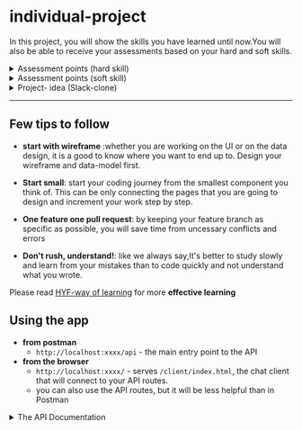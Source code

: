 # individual-project

In this project, you will show the skills you have learned until now.You will also be able to receive your assessments based on your hard and soft skills.

 <details><summary>Assessment points (hard skill) </summary>
The hard skill assessment will review on what you have accomplished on this project based on the deliverables that are set under.

🥚 Git Remote/Local Connection: You can create a local git repository, commit changes, connect a remote repository and push changes to the remote.

🥚 Linting: You can find and fix linting errors in JavaScript programs.

🥚 Git Branching Workflow: You can manage your work locally using branches: pull remote changes -> create a new branch -> push the branch to the remote repository -> open a PR with passing Continuous Integration checks -> merge changes to main/master.

🥚 Command Line Interface (CLI): You can navigate a directory, manage folders/files, make small changes in a file using nano/vim, and much more

🥚 Design Cycle: You will be able to describe the design cycle and what steps you will take in each state (Empathize, define, ideate, prototype, testing and implement).

🥚 Fixing Errors: You can use the structured comment to describe an error in your program, and can make several educated guesses at how to fix the error.

🐣 Testing Existing Functions: You can write unit tests for a working function using the describe/it/expect(_).toEqual(_) syntax. This includes grouping test cases into logical test suites.

🐣 You can write small programs with a good component-based design that asynchronously uses data stored in different locations:
• Browser: You can write a small web page that fetches data from a RESTful API and renders it into the DOM.

🐣 design, plan, build small web page using React that fetches data from an API
  </details>


<details><summary>Assessment points (soft skill)</summary>
This assessment point will be reviewed based on your overall interactions since the start of the class.

🥚code reviews : the following requirements have been addressed with your PRs to the home repo for each assignment

    • PR has a descriptive title
    • PR has appropriate labels and milestones for easy identification
    • Reviewers are assigned
    • the PR contributes only one focused change
    • It is in the appropriate column in the project board
    • has short and clear description
    • is linked to an issue
    • feedback is addressed (if any)

🥚 home work submission status: You have completed and submitted all assignments for each module (vocabulary, snippets, group or individual projects….)

🥚check-in status: you have submitted your check-ins for each module chapter

🥚class and workshop attendance status : you have been present for each class and workshop in person or online .

🥚 retrospective deliverables : you have submitted your retrospective for each module on your personal repo
  </details>
<details><summary> Project- idea (Slack-clone) </summary>

 This project's goal is to reconstract a fully-functional Slack-Clone By using the base HTML/css code .The application will allow registered users to login and see and receive messages.

A message can contain a link to an external platform, an Image and rich text. Users should always be able to see when a message was sent.

Messages can be send one-to-one in a direct conversation from a sender to a receiver, but it is also possible to start a channel in order to support group discussions. Such a channel will always have name, and a list of members.

The idea is that the user will see a list of all direct messages addressed to them, but also an overview of all channels so he can follow up on the discussions in there. Messages in private conversations and messages in group have the same functionality.
</details>

---

## Few tips to follow

* **start with wireframe** :whether you are working on the UI or on the data design, it is a good to know where you want to end up to. Design your wireframe and data-model first.

* **Start small**: start your coding journey from the smallest component you think of. This can be only connecting the pages that you are going to design and increment your work step by step.

* **One feature one pull request**: by keeping your feature branch as specific as possible, you will save time from uncessary conflicts and errors

* **Don't rush, understand!**: like we always say,It's better to study slowly and learn from your mistakes than to code quickly and not understand what you wrote.

Please read  [HYF-way of learning](https://hackyourfuture.github.io/study/#/learning/learning-from-code?id=don39t-rush-understand) for more **effective learning**


## Using the app

- **from postman**
  - `http://localhost:xxxx/api` - the main entry point to the API
- **from the browser**
  - `http://localhost:xxxx/` - serves `/client/index.html`, the chat client that will connect to your API routes.
  - you can also use the API routes, but it will be less helpful than in Postman

<details><summary>The API Documentation</summary>

## Channels

Fetch Channels
----

  Returns json data about all channels in the system.

- **URL**

  /channels

- **Method:**

  `GET`

- **Result:**
  
    ```json
    [
      {
        "name": "Awesome Channel",
        "id": "ZAE12E124321ZE"
      },
      ...
    ]
    ```
  
---

Fetch Channel
----

  Returns json data about a single channel.

- **URL**

  /api/channels/:channelId

- **Method:**

  `GET`
  
- **URL Params**

   **Required:**

   `channelId=[string]`

- **Result:**
  
    ```json
    {
      "name": "Awesome Channel",
      "id": "ZAE12E124321ZE"
    }
    ```

---

Delete Channel
----

  Removes a channel from the system.

- **URL**

  /api/channels/:channelId

- **Method:**

  `DELETE`
  
- **URL Params**

   **Required:**

   `channelId=[string]`

- **Result:**
  
    ```json
    { 
      "message": "Channel ZAE12E124321ZE was successfully deleted!"
    }
    ```

---

Update Channel
----

  Replaces a channel with its updated version.

- **URL**

  /api/channels/:channelId

- **Method:**

  `PUT`
  
- **URL Params**

   **Required:**

   `channelId=[string]`

- **Body**

   ```json
   {
     "name": "new name of the channel",
     "id": "the channel id"
   }
   ```

* **Result:**
  
    ```json
    {
      "name": "Awesome Channel",
      "id": "ZAE12E124321ZE"
    }
    ```

---

Create Channel
----

  Creates a new channel with the given name.

- **URL**

  /api/channels

- **Method:**

  `POST`
  
- **Body**

   ``` json
   {
     "name": "the name of the channel you wish to create",
   }
   ```

- **Result:**
  
    ```json 
    {
      "name": "Awesome Channel",
      "id": "ZAE12E124321ZE"
    }
    ```

---

## Messages

Get all messages
----

  Returns a json array of all messages currently in the system.

- **URL**

  /api/messages

- **Method:**

  `GET`

- **Result:**
  
    ```json
    [
    {
      "text": "The content of the massage",
      "id": "BFE12E1243211ZE",
      "user": "Name of the user who posted the message",
      "date": "2021-08-13T18:25:43.511Z",
      "channelId": "ZAE12E124321ZE"
    },
    ...
    ]

---

**Get messages for a specific channel**
----

  Returns a json array of all messages that belong to the specified channel.

- **URL**

  /api/channels/:channelId/messages

- **Method:**

  `GET`
  
- **URL Params**

   **Required:**

   `channelId=[integer]`
- **Result:**
  
    ```json
    [
    {
      "text": "The content of the massage",
      "id": "BFE12E1243211ZE",
      "user": "Name of the user who posted the message",
      "date": "2021-08-13T18:25:43.511Z",
      "channelId": "ZAE12E124321ZE"
    },
    ...
    ]

---

**Delete message**
----

 Removes the specified message from the system.

- **URL**

  /api/messages/:messageId

- **Method:**

  `DELETE`
  
- **URL Params**

   **Required:**

   `messageId=[integer]`
- **Result:**
  
    ```json
    {
      "message": "Message BFE12E1243211ZE was successfully deleted!"
    }
    ```

---

**Update message**
----

 Updates the specified message with the new content.

- **URL**

  /api/messages/:messageId

- **Method:**

  `PUT`
  
- **URL Params**

   **Required:**

   `messageId=[integer]`

- **Body**

   ```json
   {
      "text": "The content of the massage",
      "id": "BFE12E1243211ZE",
      "user": "Name of the user who posted the message",
      "date": "2021-08-13T18:25:43.511Z",
      "channelId": "ZAE12E124321ZE"
    }
   ```

- **Result:**
  
    ```json
    {
      "text": "The content of the massage",
      "id": "BFE12E1243211ZE",
      "user": "Name of the user who posted the message",
      "date": "2021-08-13T18:25:43.511Z",
      "channelId": "ZAE12E124321ZE"
    }
    ```

---

**Create new message**
----

 Creates a new messsage in the specified channel.

- **URL**

  /api/channels/:channelId/messages

- **Method:**

  `POST`
  
- **URL Params**

   **Required:**

   `channelId=[integer]`

- **Body**

   ```json
   {
      "text": "The content of the massage",
      "user": "Name of the user who posted the message",
    }
   ```

- **Result:**
  
    ```json
    {
      "text": "The content of the massage",
      "id": "BFE12E1243211ZE",
      "user": "Name of the user who posted the message",
      "date": "2021-08-13T18:25:43.511Z",
      "channelId": "ZAE12E124321ZE"
    }
    ```---
</details>
